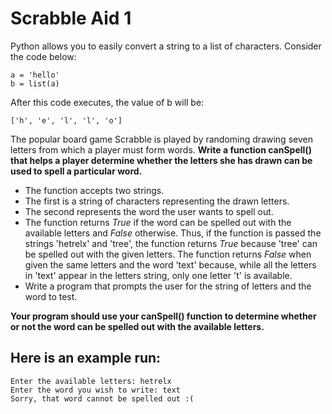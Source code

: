 # Scrabble Aid 1

Python allows you to easily convert a string to a list of characters.  Consider the code below:
```
a = 'hello'
b = list(a)
```
After this code executes, the value of b will be:
```
['h', 'e', 'l', 'l', 'o']
```
The popular board game Scrabble is played by randoming drawing seven letters from which a player must form words.  **Write a function canSpell() that helps a player determine whether the letters she has drawn can be used to spell a particular word.** 
- The function accepts two strings.  
- The first is a string of characters representing the drawn letters.  
- The second represents the word the user wants to spell out.   
- The function returns *True* if the word can be spelled out with the available letters and *False* otherwise.  Thus, if the function is passed the strings 'hetrelx' and 'tree', the function returns *True* because 'tree' can be spelled out with the given letters.  The function returns *False* when given the same letters and the word 'text' because, while all the letters in 'text' appear in the letters string, only one letter 't' is available.  
- Write a program that prompts the user for the string of letters and the word to test.  


**Your program should use your canSpell() function to determine whether or not the word can be spelled out with the available letters.**

## Here is an example run:

```
Enter the available letters: hetrelx
Enter the word you wish to write: text
Sorry, that word cannot be spelled out :(
```
